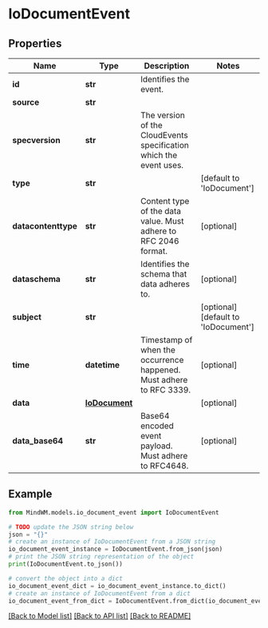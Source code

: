 # IoDocumentEvent


## Properties

Name | Type | Description | Notes
------------ | ------------- | ------------- | -------------
**id** | **str** | Identifies the event. | 
**source** | **str** |  | 
**specversion** | **str** | The version of the CloudEvents specification which the event uses. | 
**type** | **str** |  | [default to 'IoDocument']
**datacontenttype** | **str** | Content type of the data value. Must adhere to RFC 2046 format. | [optional] 
**dataschema** | **str** | Identifies the schema that data adheres to. | [optional] 
**subject** | **str** |  | [optional] [default to 'IoDocument']
**time** | **datetime** | Timestamp of when the occurrence happened. Must adhere to RFC 3339. | [optional] 
**data** | [**IoDocument**](IoDocument.md) |  | [optional] 
**data_base64** | **str** | Base64 encoded event payload. Must adhere to RFC4648. | [optional] 

## Example

```python
from MindWM.models.io_document_event import IoDocumentEvent

# TODO update the JSON string below
json = "{}"
# create an instance of IoDocumentEvent from a JSON string
io_document_event_instance = IoDocumentEvent.from_json(json)
# print the JSON string representation of the object
print(IoDocumentEvent.to_json())

# convert the object into a dict
io_document_event_dict = io_document_event_instance.to_dict()
# create an instance of IoDocumentEvent from a dict
io_document_event_from_dict = IoDocumentEvent.from_dict(io_document_event_dict)
```
[[Back to Model list]](../README.md#documentation-for-models) [[Back to API list]](../README.md#documentation-for-api-endpoints) [[Back to README]](../README.md)


